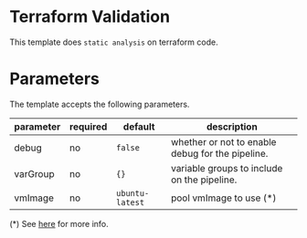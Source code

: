# Terraform Validation

This template does `static analysis` on terraform code.

# Parameters

The template accepts the following parameters.

| parameter | required | default | description |
| --------- | -------- | ------- | ----------- |
| debug | no | `false` | whether or not to enable debug for the pipeline. |
| varGroup | no | `{}` | variable groups to include on the pipeline. |
| vmImage | no | `ubuntu-latest` | pool vmImage to use (*) |

(*) See [here](https://docs.microsoft.com/en-us/azure/devops/pipelines/yaml-schema?view=azure-devops&tabs=schema%2Cparameter-schema#pool) for more info.
